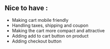 ## Nice to have :
- Making cart mobile friendly
- Handling taxes, shipping and coupon
- Making the cart more compact and attractive
- Adding add to cart button on product
- Adding checkout button
